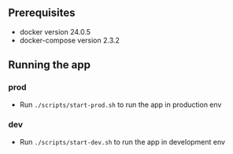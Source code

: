 ## Prerequisites
- docker version 24.0.5
- docker-compose version 2.3.2

## Running the app

### prod
- Run `./scripts/start-prod.sh` to run the app in production env
### dev
- Run `./scripts/start-dev.sh` to run the app in development env 
